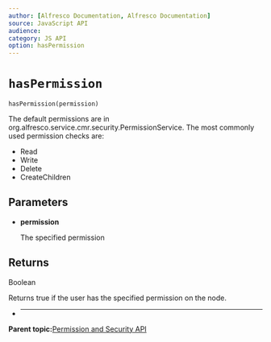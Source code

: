 ```yaml
---
author: [Alfresco Documentation, Alfresco Documentation]
source: JavaScript API
audience: 
category: JS API
option: hasPermission
---
```


# `hasPermission`

`hasPermission(permission)`

The default permissions are in org.alfresco.service.cmr.security.PermissionService. The most commonly used permission checks are:

-   Read
-   Write
-   Delete
-   CreateChildren

## Parameters

-   **permission**

    The specified permission


## Returns

Boolean

Returns true if the user has the specified permission on the node.

-   ****

**Parent topic:**[Permission and Security API](../references/API-JS-PermissionSecurity.md)

